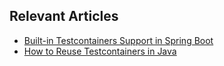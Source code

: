 ## Relevant Articles
- [Built-in Testcontainers Support in Spring Boot](https://www.baeldung.com/spring-boot-built-in-testcontainers)
- [How to Reuse Testcontainers in Java](https://www.baeldung.com/java-reuse-testcontainers)
